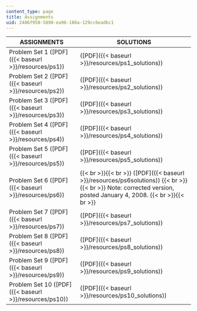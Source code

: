 ```yaml
---
content_type: page
title: Assignments
uid: 2486f950-5898-ea96-186a-129cc6eadbc1
---
```


| ASSIGNMENTS | SOLUTIONS |
| --- | --- |
| Problem Set 1 ([PDF]({{< baseurl >}}/resources/ps1)) | ([PDF]({{< baseurl >}}/resources/ps1_solutions)) |
| Problem Set 2 ([PDF]({{< baseurl >}}/resources/ps2)) | ([PDF]({{< baseurl >}}/resources/ps2_solutions)) |
| Problem Set 3 ([PDF]({{< baseurl >}}/resources/ps3)) | ([PDF]({{< baseurl >}}/resources/ps3_solutions)) |
| Problem Set 4 ([PDF]({{< baseurl >}}/resources/ps4)) | ([PDF]({{< baseurl >}}/resources/ps4_solutions)) |
| Problem Set 5 ([PDF]({{< baseurl >}}/resources/ps5)) | ([PDF]({{< baseurl >}}/resources/ps5_solutions)) |
| Problem Set 6 ([PDF]({{< baseurl >}}/resources/ps6)) |  {{< br >}}{{< br >}} ([PDF]({{< baseurl >}}/resources/ps6solutions)) {{< br >}}{{< br >}} Note: corrected version, posted January 4, 2008. {{< br >}}{{< br >}}  |
| Problem Set 7 ([PDF]({{< baseurl >}}/resources/ps7)) | ([PDF]({{< baseurl >}}/resources/ps7_solutions)) |
| Problem Set 8 ([PDF]({{< baseurl >}}/resources/ps8)) | ([PDF]({{< baseurl >}}/resources/ps8_solutions)) |
| Problem Set 9 ([PDF]({{< baseurl >}}/resources/ps9)) | ([PDF]({{< baseurl >}}/resources/ps9_solutions)) |
| Problem Set 10 ([PDF]({{< baseurl >}}/resources/ps10)) | ([PDF]({{< baseurl >}}/resources/ps10_solutions))